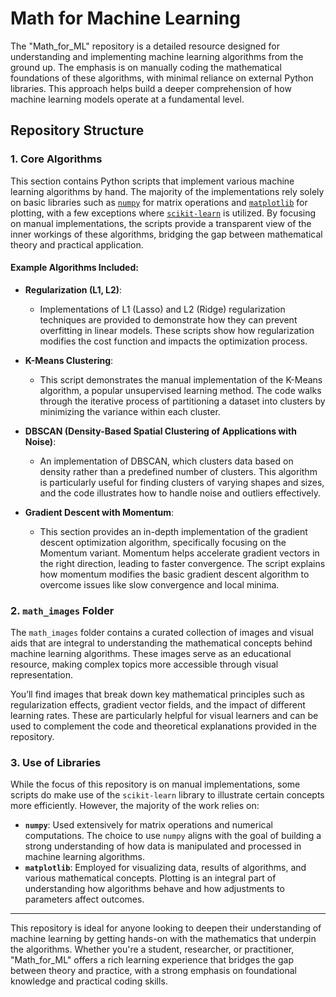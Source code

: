 # Math for Machine Learning

The "Math_for_ML" repository is a detailed resource designed for understanding and implementing machine learning algorithms from the ground up. The emphasis is on manually coding the mathematical foundations of these algorithms, with minimal reliance on external Python libraries. This approach helps build a deeper comprehension of how machine learning models operate at a fundamental level.

## Repository Structure

### 1. Core Algorithms
This section contains Python scripts that implement various machine learning algorithms by hand. The majority of the implementations rely solely on basic libraries such as [`numpy`](https://numpy.org/) for matrix operations and [`matplotlib`](https://matplotlib.org/) for plotting, with a few exceptions where [`scikit-learn`](https://scikit-learn.org/stable/index.html) is utilized. By focusing on manual implementations, the scripts provide a transparent view of the inner workings of these algorithms, bridging the gap between mathematical theory and practical application.

#### Example Algorithms Included:
- **Regularization (L1, L2)**:
  - Implementations of L1 (Lasso) and L2 (Ridge) regularization techniques are provided to demonstrate how they can prevent overfitting in linear models. These scripts show how regularization modifies the cost function and impacts the optimization process.

- **K-Means Clustering**:
  - This script demonstrates the manual implementation of the K-Means algorithm, a popular unsupervised learning method. The code walks through the iterative process of partitioning a dataset into clusters by minimizing the variance within each cluster.

- **DBSCAN (Density-Based Spatial Clustering of Applications with Noise)**:
  - An implementation of DBSCAN, which clusters data based on density rather than a predefined number of clusters. This algorithm is particularly useful for finding clusters of varying shapes and sizes, and the code illustrates how to handle noise and outliers effectively.

- **Gradient Descent with Momentum**:
  - This section provides an in-depth implementation of the gradient descent optimization algorithm, specifically focusing on the Momentum variant. Momentum helps accelerate gradient vectors in the right direction, leading to faster convergence. The script explains how momentum modifies the basic gradient descent algorithm to overcome issues like slow convergence and local minima.


### 2. `math_images` Folder
The `math_images` folder contains a curated collection of images and visual aids that are integral to understanding the mathematical concepts behind machine learning algorithms. These images serve as an educational resource, making complex topics more accessible through visual representation.

You’ll find images that break down key mathematical principles such as regularization effects, gradient vector fields, and the impact of different learning rates. These are particularly helpful for visual learners and can be used to complement the code and theoretical explanations provided in the repository.

### 3. Use of Libraries
While the focus of this repository is on manual implementations, some scripts do make use of the `scikit-learn` library to illustrate certain concepts more efficiently. However, the majority of the work relies on:
- **`numpy`**: Used extensively for matrix operations and numerical computations. The choice to use `numpy` aligns with the goal of building a strong understanding of how data is manipulated and processed in machine learning algorithms.
- **`matplotlib`**: Employed for visualizing data, results of algorithms, and various mathematical concepts. Plotting is an integral part of understanding how algorithms behave and how adjustments to parameters affect outcomes.

---

This repository is ideal for anyone looking to deepen their understanding of machine learning by getting hands-on with the mathematics that underpin the algorithms. Whether you're a student, researcher, or practitioner, "Math_for_ML" offers a rich learning experience that bridges the gap between theory and practice, with a strong emphasis on foundational knowledge and practical coding skills.
